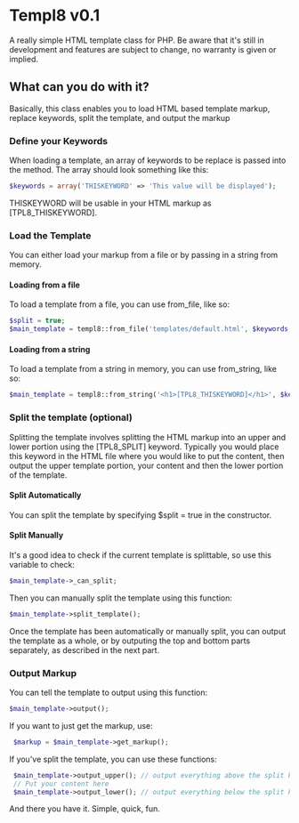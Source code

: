 # Templ8 v0.1
A really simple HTML template class for PHP. Be aware that it's still in development and features are subject to change, no warranty is given or implied.

## What can you do with it?
Basically, this class enables you to load HTML based template markup, replace keywords, split the template, and output the markup


### Define your Keywords
When loading a template, an array of keywords to be replace is passed into the method. The array should look something like this:

```PHP
$keywords = array('THISKEYWORD' => 'This value will be displayed');
```

THISKEYWORD will be usable in your HTML markup as [TPL8_THISKEYWORD].

### Load the Template
You can either load your markup from a file or by passing in a string from memory.

#### Loading from a file 
To load a template from a file, you can use from_file, like so:

```PHP
$split = true;
$main_template = templ8::from_file('templates/default.html', $keywords, $split);	
```

#### Loading from a string 
To load a template from a string in memory, you can use from_string, like so:

```PHP
$main_template = templ8::from_string('<h1>[TPL8_THISKEYWORD]</h1>', $keywords);	
```

### Split the template (optional)
Splitting the template involves splitting the HTML markup into an upper and lower portion using the [TPL8_SPLIT] keyword. 
Typically you would place this keyword in the HTML file where you would like to put the content, then output the upper template portion, your content and then the lower portion of the template.

#### Split Automatically
You can split the template by specifying $split = true in the constructor.

#### Split Manually
It's a good idea to check if the current template is splittable, so use this variable to check:

```PHP
$main_template->_can_split;
```

Then you can manually split the template using this function:

```PHP
$main_template->split_template();
```

Once the template has been automatically or manually split, you can output the template as a whole, or by outputing the top and bottom parts separately, as described in the next part.

### Output Markup
You can tell the template to output using this function:

```PHP
$main_template->output();
```

If you want to just get the markup, use:

```PHP
 $markup = $main_template->get_markup();
```

If you've split the template, you can use these functions:

```PHP
 $main_template->output_upper(); // output everything above the split keyword
 // Put your content here
 $main_template->output_lower(); // output everything below the split keyword
```

And there you have it. Simple, quick, fun.
